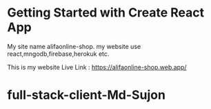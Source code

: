# Getting Started with Create React App
My site name alifaonline-shop.
my website use react,mngodb,firebase,herokuk etc.

This is my website Live Link :  https://alifaonline-shop.web.app/


# full-stack-client-Md-Sujon
